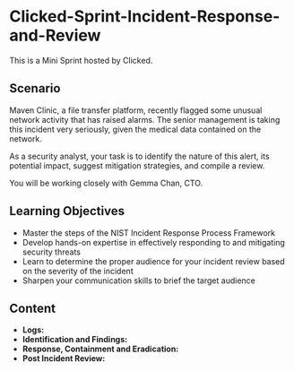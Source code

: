 # Clicked-Sprint-Incident-Response-and-Review
This is a Mini Sprint hosted by Clicked. 

## Scenario
Maven Clinic, a file transfer platform, recently flagged some unusual network activity that has raised alarms. The senior management is taking this incident very seriously, given the medical data contained on the network.

As a security analyst, your task is to identify the nature of this alert, its potential impact, suggest mitigation strategies, and compile a review.

You will be working closely with Gemma Chan, CTO.

## Learning Objectives
- Master the steps of the NIST Incident Response Process Framework
- Develop hands-on expertise in effectively responding to and mitigating security threats
- Learn to determine the proper audience for your incident review based on the severity of the incident
- Sharpen your communication skills to brief the target audience

## Content
- **Logs:**
- **Identification and Findings:** 
- **Response, Containment and Eradication:**
- **Post Incident Review:**
